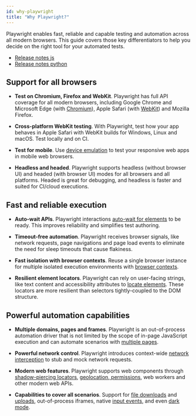 ```yaml
---
id: why-playwright
title: "Why Playwright?"
---
```


Playwright enables fast, reliable and capable testing and automation across all modern browsers. This guide covers those key differentiators to help you decide on the right tool for your automated tests.

<!-- TOC -->
- [Release notes js](./release-notes-js.md)
- [Release notes python](./release-notes-python.md)

## Support for all browsers
* **Test on Chromium, Firefox and WebKit**. Playwright has full API coverage for all modern browsers, including Google Chrome and Microsoft Edge (with [Chromium](https://www.chromium.org/)), Apple Safari (with [WebKit](https://webkit.org/)) and Mozilla Firefox.

* **Cross-platform WebKit testing**. With Playwright, test how your app behaves in Apple Safari with WebKit builds for Windows, Linux and macOS. Test locally and on CI.

* **Test for mobile**. Use [device emulation](./emulation.md) to test your responsive web apps in mobile web browsers.

* **Headless and headed**. Playwright supports headless (without browser UI) and headed (with browser UI) modes for all browsers and all platforms. Headed is great for debugging, and headless is faster and suited for CI/cloud executions.

## Fast and reliable execution
* **Auto-wait APIs**. Playwright interactions [auto-wait for elements](./actionability.md) to be ready. This improves reliability and simplifies test authoring.

* **Timeout-free automation**. Playwright receives browser signals, like network requests, page navigations and page load events to eliminate the need for sleep timeouts that cause flakiness.

* **Fast isolation with browser contexts**. Reuse a single browser instance for multiple isolated execution environments with [browser contexts](./browser-contexts.md).

* **Resilient element locators**. Playwright can rely on user-facing strings, like text content and accessibility attributes to [locate elements](./locators.md). These locators are more resilient than selectors tightly-coupled to the DOM structure.

## Powerful automation capabilities
* **Multiple domains, pages and frames**. Playwright is an out-of-process automation driver that is not limited by the scope of in-page JavaScript execution and can automate scenarios with [multiple pages](./pages.md).

* **Powerful network control**. Playwright introduces context-wide [network interception](./network.md) to stub and mock network requests.

* **Modern web features**. Playwright supports web components through [shadow-piercing locators](./locators.md), [geolocation, permissions](./emulation.md), web workers and other modern web APIs.

* **Capabilities to cover all scenarios**. Support for [file downloads](./downloads.md) and [uploads](./input.md), out-of-process iframes, native [input events](./input.md), and even [dark mode](./emulation.md).
